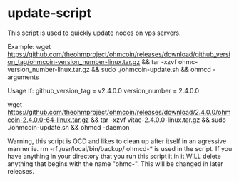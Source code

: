 # update-script
This script is used to quickly update nodes on vps servers.

Example:
wget https://github.com/theohmproject/ohmcoin/releases/download/github_version_tag/ohmcoin-version_number-linux.tar.gz && tar -xzvf ohmc-version_number-linux.tar.gz  && sudo ./ohmcoin-update.sh && ohmcd -arguments

Usage if:
github_version_tag = v2.4.0.0
version_number = 2.4.0.0

wget https://github.com/theohmproject/ohmcoin/releases/download/2.4.0.0/ohmcoin-2.4.0.0-64-linux.tar.gz && tar -xzvf vitae-2.4.0.0-linux.tar.gz  && sudo ./ohmcoin-update.sh && ohmcd -daemon

Warning, this script is OCD and likes to clean up after itself in an agressive manner ie. rm -rf /usr/local/bin/backup/ ohmcd-* is used in the script. If you have anything in your directory that you run this script it in it WILL delete anything that begins with the name "ohmc-". This will be changed in later releases.
